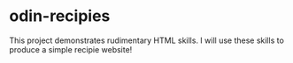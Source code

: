 # odin-recipies

This project demonstrates rudimentary HTML skills. I will use these skills to produce a simple recipie website!